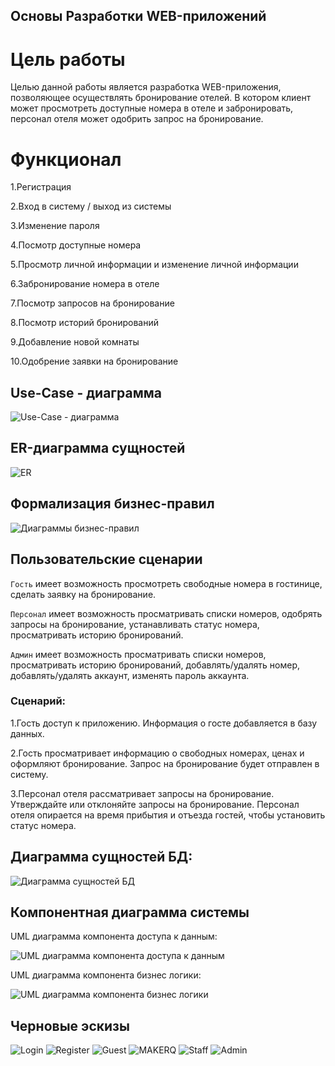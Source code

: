## Основы Разработки WEB-приложений
# Цель работы
Целью данной работы является разработка WEB-приложения, позволяющее осуществлять бронирование отелей. В котором клиент может просмотреть доступные номера в отеле и забронировать, персонал отеля может одобрить запрос на бронирование.
# Функционал

1.Регистрация

2.Вход в систему / выход из системы

3.Изменение пароля

4.Посмотр доступные номера

5.Просмотр личной информации и изменение личной информации 

6.Забронирование номера в отеле

7.Посмотр запросов на бронирование

8.Посмотр историй бронирований

9.Добавление новой комнаты

10.Одобрение заявки на бронирование

## Use-Case - диаграмма

![Use-Case - диаграмма](/lab_1/user-case.png)

## ER-диаграмма сущностей

![ER](/lab_1/ER_dia.png)

## Формализация бизнес-правил
![Диаграммы бизнес-правил](/lab_1/bpmn.svg)

## Пользовательские сценарии
`Гость` имеет возможность просмотреть свободные номера в гостинице, сделать заявку на бронирование.

`Персонал` имеет возможность просматривать списки номеров, одобрять запросы на бронирование, устанавливать статус номера, просматривать историю бронирований.

`Админ` имеет возможность просматривать списки номеров, просматривать историю бронирований, добавлять/удалять номер, добавлять/удалять аккаунт, изменять пароль аккаунта.

### Сценарий:
1.Гость доступ к приложению. Информация о госте добавляется в базу данных.

2.Гость просматривает информацию о свободных номерах, ценах и оформляют бронирование. Запрос на бронирование будет отправлен в систему.

3.Персонал отеля рассматривает запросы на бронирование. Утверждайте или отклоняйте запросы на бронирование. Персонал отеля опирается на время прибытия и отъезда гостей, чтобы установить статус номера.

## Диаграмма сущностей БД:

![Диаграмма сущностей БД](/lab_1/ER_DB.png)

## Компонентная диаграмма системы
UML диаграмма компонента доступа к данным:

![UML диаграмма компонента доступа к данным](/lab_1/DA.png)

UML диаграмма компонента бизнес логики:

![UML диаграмма компонента бизнес логики](/lab_1/BL.png)

## Черновые эскизы

![Login](/lab_1/login.jpg)
![Register](/lab_1/register.jpg)
![Guest](/lab_1/guest.jpg)
![MAKERQ](/lab_1/make.jpg)
![Staff](/lab_1/staff.jpg)
![Admin](/lab_1/admin.jpg)
